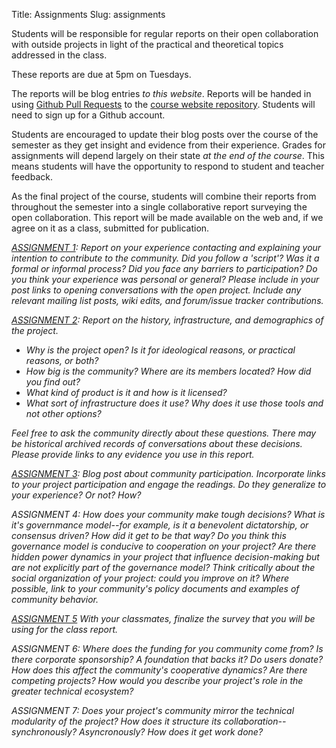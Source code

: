 Title: Assignments
Slug: assignments

Students will be responsible for regular reports on their open collaboration
with outside projects in light of the practical and theoretical topics addressed in the class.

These reports are due at 5pm on Tuesdays.

The reports will be blog entries *to this website*.
Reports will be handed in using [Github Pull Requests](https://help.github.com/articles/using-pull-requests) to the [course website repository](https://github.com/sbenthall/i290m-ocpp-site).
Students will need to sign up for a Github account.

Students are encouraged to update their blog posts over the course of the semester as they get insight and evidence from their experience.  Grades for assignments will depend largely on their state *at the end of the course*.  This means students will have the opportunity to respond to student and teacher feedback.

As the final project of the course, students will combine their reports from
throughout the semester into a single collaborative report surveying the
open collaboration.  This report will be made available on the web and,
if we agree on it as a class, submitted for publication.


*[ASSIGNMENT 1](|filename|../assignment1/assign1.md): Report on your experience contacting and explaining your intention to contribute to the community.  Did you follow a 'script'?  Was it a formal or informal process? Did you face any barriers to participation?  Do you think your experience was personal or general?  Please include in your post links to opening conversations with the open project.  Include any relevant mailing list posts, wiki edits, and forum/issue tracker contributions.*


*[ASSIGNMENT 2](|filename|../assignment2/assign2.md): Report on the history, infrastructure, and demographics of the project.*

 - *Why is the project open? Is it for ideological reasons, or practical reasons, or both?*
 - *How big is the community? Where are its members located? How did you find out?*
 - *What kind of product is it and how is it licensed?*
 - *What sort of infrastructure does it use? Why does it use those tools and not other options?*


*Feel free to ask the community directly about these questions.  There may be historical archived records of conversations about these decisions.  Please provide links to any evidence you use in this report.*

*[ASSIGNMENT 3](|filename|../assignment3/assign3.md): Blog post about community participation.  Incorporate links to your project participation and engage the readings. Do they generalize to your experience? Or not? How?*


*ASSIGNMENT 4: How does your community make tough decisions?  What is it's governmance model--for example, is it a benevolent dictatorship, or consensus driven? How did it get to be that way? Do you think this governance model is conducive to cooperation on your project?  Are there hidden power dynamics in your project that influence decision-making but are not explicitly part of the governance model?  Think critically about the social organization of your project: could you improve on it? Where possible, link to your community's policy documents and examples of community behavior.*


*[ASSIGNMENT 5](|filename|../assignment5/assign5.md) With your classmates, finalize the survey that you will be using for the class report.*

*ASSIGNMENT 6: Where does the funding for you community come from? Is there corporate sponsorship? A foundation that backs it? Do users donate?  How does this affect the community's cooperative dynamics?  Are there competing projects?  How would you describe your project's role in the greater technical ecosystem?*


*ASSIGNMENT 7: Does your project's community mirror the technical modularity of the project?  How does it structure its collaboration--synchronously? Asyncronously? How does it get work done?*

